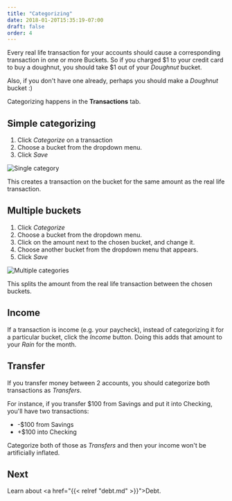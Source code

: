 ```yaml
---
title: "Categorizing"
date: 2018-01-20T15:35:19-07:00
draft: false
order: 4
---
```


Every real life transaction for your accounts should cause a corresponding transaction in one or more Buckets.  So if you charged $1 to your credit card to buy a doughnut, you should take $1 out of your *Doughnut* bucket.

Also, if you don't have one already, perhaps you should make a *Doughnut* bucket :)

Categorizing happens in the **Transactions** tab.

## Simple categorizing

1. Click *Categorize* on a transaction
2. Choose a bucket from the dropdown menu.
3. Click *Save*

![Single category](../categorizing_img/single_cat.png)

This creates a transaction on the bucket for the same amount as the real life transaction.

## Multiple buckets

1. Click *Categorize*
2. Choose a bucket from the dropdown menu.
3. Click on the amount next to the chosen bucket, and change it.
4. Choose another bucket from the dropdown menu that appears.
5. Click *Save*

![Multiple categories](../categorizing_img/multiple_cat.png)

This splits the amount from the real life transaction between the chosen buckets.

## Income

If a transaction is income (e.g. your paycheck), instead of categorizing it for a particular bucket, click the *Income* button.  Doing this adds that amount to your *Rain* for the month.

## Transfer

If you transfer money between 2 accounts, you should categorize both transactions as *Transfers*.

For instance, if you transfer $100 from Savings and put it into Checking, you'll have two transactions:

- -$100 from Savings
- +$100 into Checking

Categorize both of those as *Transfers* and then your income won't be artificially inflated.

## Next

Learn about <a href="{{< relref "debt.md" >}}">Debt.</a>
